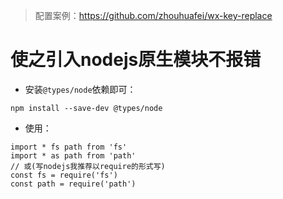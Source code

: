 > 配置案例：https://github.com/zhouhuafei/wx-key-replace

# 使之引入nodejs原生模块不报错
* 安装`@types/node`依赖即可：
```
npm install --save-dev @types/node
```
* 使用：
```
import * fs path from 'fs'
import * as path from 'path'
// 或(写nodejs我推荐以require的形式写)
const fs = require('fs')
const path = require('path')
```
